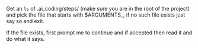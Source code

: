 Get an `ls` of .ai_coding/steps/ (make sure you are in the root of the project) and pick the file that starts with $ARGUMENTS_, if no such file exists just say so and exit.

If the file exists, first prompt me to continue and if accepted then read it and do what it says.